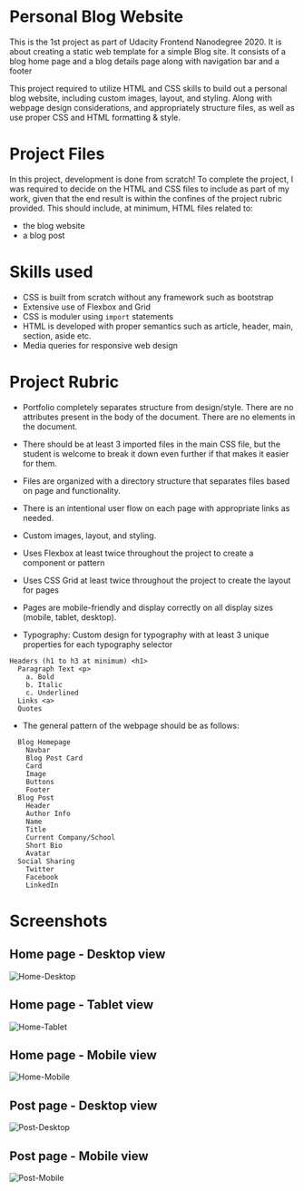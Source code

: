 # Personal Blog Website

This is the 1st project as part of Udacity Frontend Nanodegree 2020. It is about creating a static web template for a simple Blog site. It consists of a blog home page and a blog details page along with navigation bar and a footer

This project required to utilize HTML and CSS skills to build out a personal blog website, including custom images, layout, and styling. Along with webpage design considerations, and appropriately structure files, as well as use proper CSS and HTML formatting & style.

# Project Files
In this project, development is done from scratch! To complete the project, I was required to decide on the HTML and CSS files to include as part of my work, given that the end result is within the confines of the project rubric provided. This should include, at minimum, HTML files related to:

- the blog website
- a blog post

# Skills used
- CSS is built from scratch without any framework such as bootstrap
- Extensive use of Flexbox and Grid
- CSS is moduler using `import` statements
- HTML is developed with proper semantics such as article, header, main, section, aside etc.
- Media queries for responsive web design

# Project Rubric

- Portfolio completely separates structure from design/style.
There are no attributes present in the body of the document.
There are no elements in the document.

- There should be at least 3 imported files in the main CSS file, but the student is welcome to break it down even further if that makes it easier for them.

- Files are organized with a directory structure that separates files based on page and functionality.

- There is an intentional user flow on each page with appropriate links as needed.

- Custom images, layout, and styling.

- Uses Flexbox at least twice throughout the project to create a component or pattern

- Uses CSS Grid at least twice throughout the project to create the layout for pages

- Pages are mobile-friendly and display correctly on all display sizes (mobile, tablet, desktop).

- Typography: Custom design for typography with at least 3 unique properties for each typography selector
```
Headers (h1 to h3 at minimum) <h1>
  Paragraph Text <p>
    a. Bold
    b. Italic
    c. Underlined
  Links <a>
  Quotes
 ```
 
- The general pattern of the webpage should be as follows:
```
  Blog Homepage
    Navbar
    Blog Post Card
    Card
    Image
    Buttons
    Footer
  Blog Post
    Header
    Author Info
    Name
    Title
    Current Company/School
    Short Bio
    Avatar
  Social Sharing
    Twitter
    Facebook
    LinkedIn
 ```

# Screenshots

## Home page - Desktop view

![Home-Desktop](https://github.com/dilipagheda/blog-template/blob/master/screenshots/home-desktop.png)

## Home page - Tablet view
![Home-Tablet](https://github.com/dilipagheda/blog-template/blob/master/screenshots/home-tablet.png)

## Home page - Mobile view
![Home-Mobile](https://github.com/dilipagheda/blog-template/blob/master/screenshots/home-mobile.png)

## Post page - Desktop view
![Post-Desktop](https://github.com/dilipagheda/blog-template/blob/master/screenshots/post-desktop.png)

## Post page - Mobile view
![Post-Mobile](https://github.com/dilipagheda/blog-template/blob/master/screenshots/post-mobile.png)


  
  
